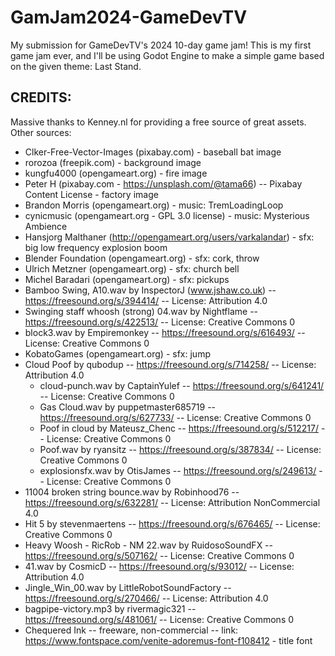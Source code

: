# GamJam2024-GameDevTV
My submission for GameDevTV's 2024 10-day game jam! This is my first game jam ever, and I'll be using Godot Engine to make a simple game based on the given theme: Last Stand.

## CREDITS:
Massive thanks to Kenney.nl for providing a free source of great assets.
Other sources:
* Clker-Free-Vector-Images (pixabay.com) - baseball bat image
* rorozoa (freepik.com) - background image
* kungfu4000 (opengameart.org) - fire image
* Peter H (pixabay.com - https://unsplash.com/@tama66) -- Pixabay Content License - factory image
* Brandon Morris (opengameart.org) - music: TremLoadingLoop
* cynicmusic (opengameart.org - GPL 3.0 license) - music: Mysterious Ambience
* Hansjorg Malthaner (http://opengameart.org/users/varkalandar) - sfx: big low frequency explosion boom
* Blender Foundation (opengameart.org) - sfx: cork, throw
* Ulrich Metzner (opengameart.org) - sfx: church bell
* Michel Baradari (opengameart.org) - sfx: pickups
* Bamboo Swing, A10.wav by InspectorJ (www.jshaw.co.uk) -- https://freesound.org/s/394414/ -- License: Attribution 4.0
* Swinging staff whoosh (strong) 04.wav by Nightflame -- https://freesound.org/s/422513/ -- License: Creative Commons 0
* block3.wav by Empiremonkey -- https://freesound.org/s/616493/ -- License: Creative Commons 0
* KobatoGames (opengameart.org) - sfx: jump
* Cloud Poof by qubodup -- https://freesound.org/s/714258/ -- License: Attribution 4.0
	* cloud-punch.wav by CaptainYulef -- https://freesound.org/s/641241/ -- License: Creative Commons 0
	* Gas Cloud.wav by puppetmaster685719 -- https://freesound.org/s/627733/ -- License: Creative Commons 0
	* Poof in cloud by Mateusz_Chenc -- https://freesound.org/s/512217/ -- License: Creative Commons 0
	* Poof.wav by ryansitz -- https://freesound.org/s/387834/ -- License: Creative Commons 0
	* explosionsfx.wav by OtisJames -- https://freesound.org/s/249613/ -- License: Creative Commons 0
* 11004 broken string bounce.wav by Robinhood76 -- https://freesound.org/s/632281/ -- License: Attribution NonCommercial 4.0
* Hit 5 by stevenmaertens -- https://freesound.org/s/676465/ -- License: Creative Commons 0
* Heavy Woosh - RicRob - NM 22.wav by RuidosoSoundFX -- https://freesound.org/s/507162/ -- License: Creative Commons 0
* 41.wav by CosmicD -- https://freesound.org/s/93012/ -- License: Attribution 4.0
* Jingle_Win_00.wav by LittleRobotSoundFactory -- https://freesound.org/s/270466/ -- License: Attribution 4.0
* bagpipe-victory.mp3 by rivermagic321 -- https://freesound.org/s/481061/ -- License: Creative Commons 0
* Chequered Ink -- freeware, non-commercial -- link: https://www.fontspace.com/venite-adoremus-font-f108412 - title font
